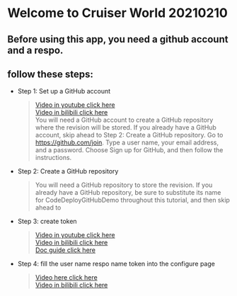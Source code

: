 
#            Welcome to Cruiser World  20210210
## Before using this app, you need a github account and a respo.
## follow these steps:
* Step 1: Set up a GitHub account
	>[Video in youtube click here  ](https://www.youtube.com/watch?v=i872t4siHzE)  
	>[Video in bilibili click here  ](https://www.bilibili.com/video/BV1Dp4y1p7FN)  
	>You will need a GitHub account to create a GitHub repository where the revision will be stored. If you already have a GitHub account, 
	>skip ahead to Step 2: Create a GitHub repository.
	>Go to https://github.com/join.
	>Type a user name, your email address, and a password.
	>Choose Sign up for GitHub, and then follow the instructions.
* Step 2: Create a GitHub repository
	>You will need a GitHub repository to store the revision.
	>If you already have a GitHub repository, be sure to substitute its name for CodeDeployGitHubDemo throughout this tutorial,
	>and then skip ahead to 
* Step 3: create token 
	>[Video in youtube click here  ](https://www.youtube.com/watch?v=CR-XlgQ9Pu4)  
	>[Video in bilibili click here  ](https://www.bilibili.com/video/BV11A411T7b6)  
	>[Doc guide click here  ](https://docs.github.com/en/github/authenticating-to-github/creating-a-personal-access-token)  
* Step 4: fill the user name  respo name token into the configure page
	>[Video here click here  ](https://www.youtube.com/watch?v=C10Bqf1jlEM)  
	>[Video in bilibili click here  ](https://www.bilibili.com/video/BV11h411r7rx)  